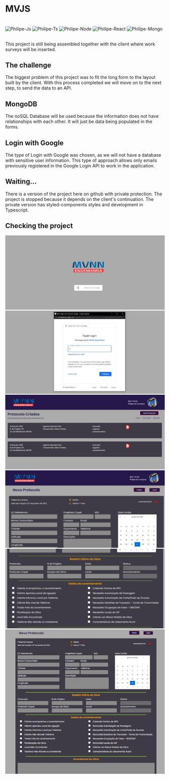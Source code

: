 # MVJS

<div style="display: inline_block"><br>
  <img align="center" alt="Philipe-Js" height="50" width="50" src="https://cdn.jsdelivr.net/gh/devicons/devicon/icons/javascript/javascript-original.svg">
  <img align="center" alt="Philipe-Ts" height="50" width="50" src="https://cdn.jsdelivr.net/gh/devicons/devicon/icons/typescript/typescript-original.svg">
  <img align="center" alt="Philipe-Node" height="50" width="50" src="https://cdn.jsdelivr.net/gh/devicons/devicon/icons/nodejs/nodejs-original.svg">
  <img align="center" alt="Philipe-React" height="50" width="50" src="https://cdn.jsdelivr.net/gh/devicons/devicon/icons/react/react-original.svg">
  <img align="center" alt="Philipe-Mongo" height="50" width="50" src="https://cdn.jsdelivr.net/gh/devicons/devicon/icons/mongodb/mongodb-original.svg">
</div>

<br />

This project is still being assembled together with the client where work surveys will be inserted.

## The challenge
The biggest problem of this project was to fit the long form to the layout built by the client.
With this process completed we will move on to the next step, to send the data to an API.

## MongoDB
The noSQL Database will be used because the information does not have relationships with each other. It will just be data being populated in the forms.

## Login with Google
The type of Login with Google was chosen, as we will not have a database with sensitive user information.
This type of approach allows only emails previously registered in the Google Login API to work in the application.

## Waiting...
There is a version of the project here on github with private protection. The project is stopped because it depends on the client's continuation.
The private version has styled-components styles and development in Typescript.

## Checking the project
<img src="./src/assets/mvjs01.JPG" alt="login01" />
<img src="./src/assets/mvjs02.JPG" alt="login02" />
<img src="./src/assets/mvjs03.JPG" alt="homePage" />
<img src="./src/assets/mvjs04.JPG" alt="form01" />
<img src="./src/assets/mvjs05.JPG" alt="form02" />
<img src="./src/assets/mvjs06.JPG" alt="form03" />




